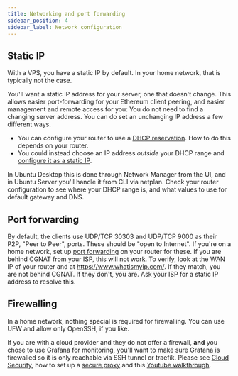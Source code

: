 ```yaml
---
title: Networking and port forwarding
sidebar_position: 4
sidebar_label: Network configuration
---
```


## Static IP

With a VPS, you have a static IP by default. In your home network, that is typically not the case.

You'll want a static IP address for your server, one that doesn't change. This allows easier
port-forwarding for your Ethereum client peering, and easier management and remote access for you:
You do not need to find a changing server address. You can do set an unchanging IP address a few
different ways.

- You can configure your router to use a [DHCP reservation](https://homenetworkadmin.com/dhcp-reservation/).
How to do this depends on your router.
- You could instead choose an IP address *outside* your DHCP range and [configure it as a static IP](https://linuxhint.com/setup_static_ip_address_ubuntu/).

In Ubuntu Desktop this is done through Network Manager from the UI, and in Ubuntu Server you'll handle it
from CLI via netplan. Check your router configuration to see where your DHCP range is, and what
values to use for default gateway and DNS.

## Port forwarding

By default, the clients use UDP/TCP 30303 and UDP/TCP 9000 as their P2P, "Peer to Peer", ports. These should be "open to Internet". If you're on a home network, set up [port forwarding](https://portforward.com/) on your router for these. If you are behind CGNAT from your ISP, this will not work. To verify, look at the WAN IP of your router and at https://www.whatismyip.com/. If they match, you are not behind CGNAT. If they don't, you are. Ask your ISP for a static IP address to resolve this.

## Firewalling

In a home network, nothing special is required for firewalling. You can use UFW and allow only OpenSSH, if you like.

If you are with a cloud provider and they do not offer a firewall, **and** you chose to use Grafana for monitoring, you'll want to make sure Grafana is firewalled so it is only reachable via SSH tunnel or traefik. Please see [Cloud Security](../Support/Cloud.md), how to set up a [secure proxy](../Usage/ReverseProxy.md) and this [Youtube walkthrough](https://www.youtube.com/watch?v=F2dL7j-sEHY&t=4s).
